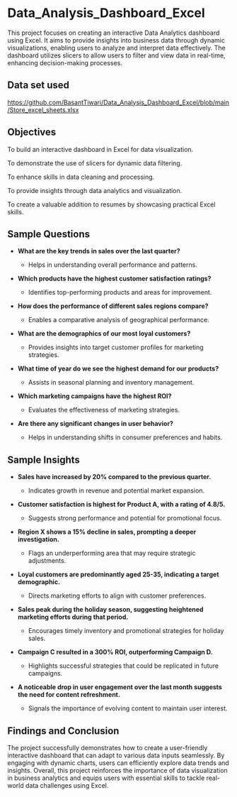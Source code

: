 # Data_Analysis_Dashboard_Excel
This project focuses on creating an interactive Data Analytics dashboard using Excel. It aims to provide insights into business data through dynamic visualizations, enabling users to analyze and interpret data effectively. The dashboard utilizes slicers to allow users to filter and view data in real-time, enhancing decision-making processes.

## Data set used
https://github.com/BasantTiwari/Data_Analysis_Dashboard_Excel/blob/main/Store_excel_sheets.xlsx

## Objectives

To build an interactive dashboard in Excel for data visualization.

To demonstrate the use of slicers for dynamic data filtering.

To enhance skills in data cleaning and processing.

To provide insights through data analytics and visualization.

To create a valuable addition to resumes by showcasing practical Excel skills.

## Sample Questions

- **What are the key trends in sales over the last quarter?**
  - Helps in understanding overall performance and patterns.

- **Which products have the highest customer satisfaction ratings?**
  - Identifies top-performing products and areas for improvement.

- **How does the performance of different sales regions compare?**
  - Enables a comparative analysis of geographical performance.

- **What are the demographics of our most loyal customers?**
  - Provides insights into target customer profiles for marketing strategies.

- **What time of year do we see the highest demand for our products?**
  - Assists in seasonal planning and inventory management.

- **Which marketing campaigns have the highest ROI?**
  - Evaluates the effectiveness of marketing strategies.

- **Are there any significant changes in user behavior?**
  - Helps in understanding shifts in consumer preferences and habits.

## Sample Insights

- **Sales have increased by 20% compared to the previous quarter.**
  - Indicates growth in revenue and potential market expansion.

- **Customer satisfaction is highest for Product A, with a rating of 4.8/5.**
  - Suggests strong performance and potential for promotional focus.

- **Region X shows a 15% decline in sales, prompting a deeper investigation.**
  - Flags an underperforming area that may require strategic adjustments.

- **Loyal customers are predominantly aged 25-35, indicating a target demographic.**
  - Directs marketing efforts to align with customer preferences.

- **Sales peak during the holiday season, suggesting heightened marketing efforts during that period.**
  - Encourages timely inventory and promotional strategies for holiday sales.

- **Campaign C resulted in a 300% ROI, outperforming Campaign D.**
  - Highlights successful strategies that could be replicated in future campaigns.

- **A noticeable drop in user engagement over the last month suggests the need for content refreshment.**
  - Signals the importance of evolving content to maintain user interest.




## Findings and Conclusion
The project successfully demonstrates how to create a user-friendly interactive dashboard that can adapt to various data inputs seamlessly. By engaging with dynamic charts, users can efficiently explore data trends and insights. Overall, this project reinforces the importance of data visualization in business analytics and equips users with essential skills to tackle real-world data challenges using Excel.

